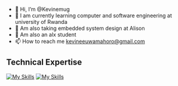 - 👋 Hi, I’m @Kevinemug
- 👀 I am currently learning computer and software engineering at university of Rwanda
- 🌱 Am also taking embedded system design at Alison
- 💞️ Am also an alx student
- 📫 How to reach me kevineeuwamahoro@gmail.com

<!---
Kevinemug/Kevinemug is a ✨ special ✨ repository because its `README.md` (this file) appears on your GitHub profile.
You can click the Preview link to take a look at your changes.
--->

## Technical Expertise
[![My Skills](https://skillicons.dev/icons?i=js,html,css,react)](https://skillicons.dev) 
[![My Skills](https://skillicons.dev/icons?i=java,kotlin,nodejs,figma&theme=light)](https://skillicons.dev)
